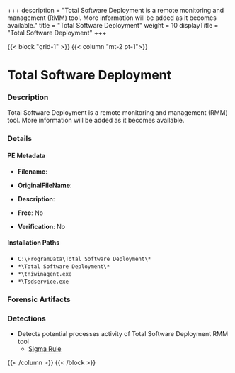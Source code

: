 +++
description = "Total Software Deployment is a remote monitoring and management (RMM) tool. More information will be added as it becomes available."
title = "Total Software Deployment"
weight = 10
displayTitle = "Total Software Deployment"
+++


{{< block "grid-1" >}}
{{< column "mt-2 pt-1">}}

# Total Software Deployment


### Description

Total Software Deployment is a remote monitoring and management (RMM) tool. More information will be added as it becomes available.




### Details


#### PE Metadata
- **Filename**: 
- **OriginalFileName**: 
- **Description**: 


- **Free**: No

- **Verification**: No




#### Installation Paths
- `C:\ProgramData\Total Software Deployment\*`
- `*\Total Software Deployment\*`
- `*\tniwinagent.exe`
- `*\Tsdservice.exe`

### Forensic Artifacts






### Detections
- Detects potential processes activity of Total Software Deployment RMM tool
  - [Sigma Rule](https://github.com/magicsword-io/LOLRMM/blob/main/detections/sigma/total_software_deployment_processes_sigma.yml)




{{< /column >}}
{{< /block >}}
